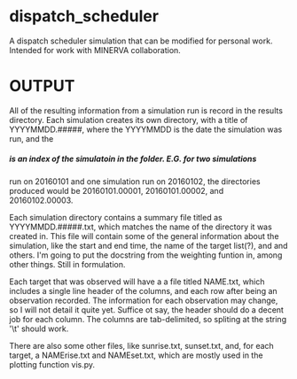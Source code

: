 # dispatch_scheduler
A dispatch scheduler simulation that can be modified for personal work. Intended for work with MINERVA collaboration.
# OUTPUT
All of the resulting information from a simulation run is record in the results
directory. Each simulation creates its own directory, with a title of 
YYYYMMDD.#####, where the YYYYMMDD is the date the simulation was run, and the
##### is an index of the simulatoin in the folder. E.G. for two simulations 
run on 20160101 and one simulation run on 20160102, the directories produced 
would be 20160101.00001, 20160101.00002, and 20160102.00003. 

Each simulation directory contains a summary file titled as YYYYMMDD.#####.txt,
which matches the name of the directory it was created in. This file will 
contain some of the general information about the simulation, like the 
start and end time, the name of the target list(?), and and others. I'm going 
to put the docstring from the weighting funtion in, among other things. Still
in formulation.

Each target that was observed will have a a file titled NAME.txt, which 
includes a single line header of the columns, and each row after being an 
observation recorded. The information for each observation may change, so I 
will not detail it quite yet. Suffice ot say, the header should do a decent 
job for each column. The columns are tab-delimited, so spliting at the 
string '\t' should work. 

There are also some other files, like sunrise.txt, sunset.txt, and, for each 
target, a NAMErise.txt and NAMEset.txt, which are mostly used in the plotting 
function vis.py. 